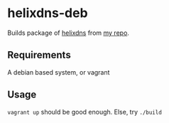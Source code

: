 # helixdns-deb
Builds package of [helixdns](https://github.com/mrwilson/helixdns) from [my repo](https://github.com/brimstone/helixdns).

## Requirements
A debian based system, or vagrant

## Usage
`vagrant up` should be good enough. Else, try `./build`
